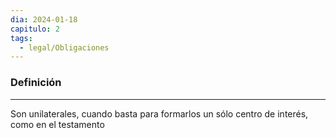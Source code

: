 ```yaml
---
dia: 2024-01-18
capitulo: 2
tags:
  - legal/Obligaciones
---
```

### Definición
---
Son unilaterales, cuando basta para formarlos un sólo centro de interés, como en el testamento